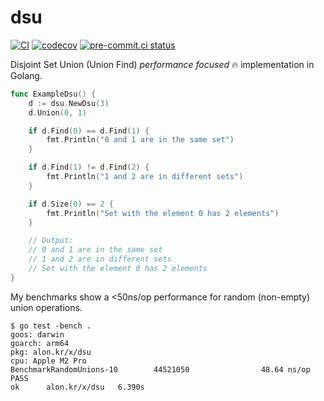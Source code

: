 # dsu

[![CI]](https://github.com/RealA10N/dsu/actions/workflows/ci.yaml)
[![codecov]](https://codecov.io/gh/RealA10N/dsu)
[![pre-commit.ci status]](https://results.pre-commit.ci/latest/github/RealA10N/dsu/main)

Disjoint Set Union (Union Find) *performance focused* 🔥 implementation in Golang.

```go
func ExampleDsu() {
    d := dsu.NewDsu(3)
    d.Union(0, 1)

    if d.Find(0) == d.Find(1) {
        fmt.Println("0 and 1 are in the same set")
    }

    if d.Find(1) != d.Find(2) {
        fmt.Println("1 and 2 are in different sets")
    }

    if d.Size(0) == 2 {
        fmt.Println("Set with the element 0 has 2 elements")
    }

    // Output:
    // 0 and 1 are in the same set
    // 1 and 2 are in different sets
    // Set with the element 0 has 2 elements
}
```

My benchmarks show a <50ns/op performance for random (non-empty) union operations.

```
$ go test -bench .
goos: darwin
goarch: arm64
pkg: alon.kr/x/dsu
cpu: Apple M2 Pro
BenchmarkRandomUnions-10        44521050                48.64 ns/op
PASS
ok      alon.kr/x/dsu   6.390s
```

[ci]: https://github.com/RealA10N/dsu/actions/workflows/ci.yaml/badge.svg
[codecov]: https://codecov.io/gh/RealA10N/dsu/graph/badge.svg
[pre-commit.ci status]: https://results.pre-commit.ci/badge/github/RealA10N/dsu/main.svg
